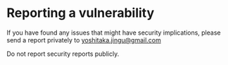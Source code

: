 # Reporting a vulnerability

If you have found any issues that might have security implications,
please send a report privately to yoshitaka.jingu@gmail.com

Do not report security reports publicly.
